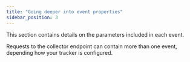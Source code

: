 ```yaml
---
title: "Going deeper into event properties"
sidebar_position: 3
---
```


This section contains details on the parameters included in each event.

Requests to the collector endpoint can contain more than one event, depending how your tracker is configured.
